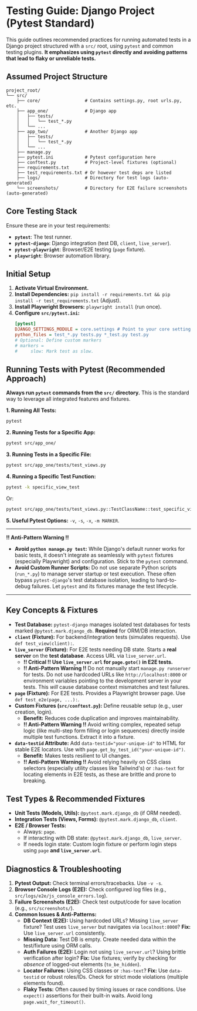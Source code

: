 # Testing Guide: Django Project (Pytest Standard)

This guide outlines recommended practices for running automated tests in a Django project structured with a `src/` root, using `pytest` and common testing plugins. **It emphasizes using `pytest` directly and avoiding patterns that lead to flaky or unreliable tests.**

## Assumed Project Structure

```
project_root/
└── src/
    ├── core/                 # Contains settings.py, root urls.py, etc.
    ├── app_one/              # Django app
    │   ├── tests/
    │   │   └── test_*.py
    │   └── ...
    ├── app_two/              # Another Django app
    │   ├── tests/
    │   │   └── test_*.py
    │   └── ...
    ├── manage.py
    ├── pytest.ini            # Pytest configuration here
    ├── conftest.py           # Project-level fixtures (optional)
    ├── requirements.txt
    ├── test_requirements.txt # Or however test deps are listed
    ├── logs/                 # Directory for test logs (auto-generated)
    └── screenshots/          # Directory for E2E failure screenshots (auto-generated)

```

## Core Testing Stack

Ensure these are in your test requirements:

- **`pytest`**: The test runner.
- **`pytest-django`**: Django integration (test DB, `client`, `live_server`).
- **`pytest-playwright`**: Browser/E2E testing (`page` fixture).
- **`playwright`**: Browser automation library.

## Initial Setup

1.  **Activate Virtual Environment.**
2.  **Install Dependencies:** `pip install -r requirements.txt && pip install -r test_requirements.txt` (Adjust).
3.  **Install Playwright Browsers:** `playwright install` (run once).
4.  **Configure `src/pytest.ini`:**
    ```ini
    [pytest]
    DJANGO_SETTINGS_MODULE = core.settings # Point to your core settings
    python_files = test_*.py tests.py *_test.py test.py
    # Optional: Define custom markers
    # markers =
    #     slow: Mark test as slow.
    ```

## Running Tests with Pytest (Recommended Approach)

**Always run `pytest` commands from the `src/` directory.** This is the standard way to leverage all integrated features and fixtures.

**1. Running All Tests:**

```bash
pytest
```

**2. Running Tests for a Specific App:**

```bash
pytest src/app_one/
```

**3. Running Tests in a Specific File:**

```bash
pytest src/app_one/tests/test_views.py
```

**4. Running a Specific Test Function:**

```bash
pytest -k specific_view_test
```

Or:

```bash
pytest src/app_one/tests/test_views.py::TestClassName::test_specific_view_test
```

**5. Useful Pytest Options:** `-v`, `-s`, `-x`, `-m MARKER`.

---

**!! Anti-Pattern Warning !!**

- **Avoid `python manage.py test`:** While Django's default runner works for basic tests, it doesn't integrate as seamlessly with `pytest` fixtures (especially Playwright) and configuration. Stick to the `pytest` command.
- **Avoid Custom Runner Scripts:** Do not use separate Python scripts (`run_*.py`) to manage server startup or test execution. These often bypass `pytest-django`'s test database isolation, leading to hard-to-debug failures. Let `pytest` and its fixtures manage the test lifecycle.

---

## Key Concepts & Fixtures

- **Test Database:** `pytest-django` manages isolated test databases for tests marked `@pytest.mark.django_db`. **Required** for ORM/DB interaction.
- **`client` (Fixture):** For backend/integration tests (simulates requests). Use `def test_view(client):`.
- **`live_server` (Fixture):** For E2E tests needing DB state. Starts a **real server** on the **test database**. Access URL via `live_server.url`.
  - **!! Critical !! Use `live_server.url` for `page.goto()` in E2E tests.**
  - **!! Anti-Pattern Warning !!** Do not manually start `manage.py runserver` for tests. Do not use hardcoded URLs like `http://localhost:8000` or environment variables pointing to the development server in your tests. This _will_ cause database context mismatches and test failures.
- **`page` (Fixture):** For E2E tests. Provides a Playwright browser page. Use `def test_e2e(page, ...):`.
- **Custom Fixtures (`src/conftest.py`):** Define reusable setup (e.g., user creation, login).
  - **Benefit:** Reduces code duplication and improves maintainability.
  - **!! Anti-Pattern Warning !!** Avoid writing complex, repeated setup logic (like multi-step form filling or login sequences) directly inside multiple test functions. Extract it into a fixture.
- **`data-testid` Attribute:** Add `data-testid="your-unique-id"` to HTML for stable E2E locators. Use with `page.get_by_test_id("your-unique-id")`.
  - **Benefit:** Makes tests resilient to UI changes.
  - **!! Anti-Pattern Warning !!** Avoid relying heavily on CSS class selectors (especially utility classes like Tailwind's) or `:has-text` for locating elements in E2E tests, as these are brittle and prone to breaking.

## Test Types & Recommended Fixtures

- **Unit Tests (Models, Utils):** `@pytest.mark.django_db` (if ORM needed).
- **Integration Tests (Views, Forms):** `@pytest.mark.django_db`, `client`.
- **E2E / Browser Tests:**
  - Always: `page`.
  - If interacting with DB state: `@pytest.mark.django_db`, `live_server`.
  - If needs login state: Custom login fixture or perform login steps using `page` **and `live_server.url`**.

## Diagnostics & Troubleshooting

1.  **Pytest Output:** Check terminal errors/tracebacks. Use `-v -s`.
2.  **Browser Console Logs (E2E):** Check configured log files (e.g., `src/logs/e2e/js_console_errors.log`).
3.  **Failure Screenshots (E2E):** Check test output/code for save location (e.g., `src/screenshots/`).
4.  **Common Issues & Anti-Patterns:**
    - **DB Context (E2E):** Using hardcoded URLs? Missing `live_server` fixture? Test uses `live_server` but navigates via `localhost:8000`?
    **Fix:** Use `live_server.url` consistently.
    - **Missing Data:** Test DB is empty. Create needed data within the test/fixture using ORM calls.
    - **Auth Failures (E2E):** Login not using `live_server.url`? Using brittle verification after login?
    **Fix:** Use fixtures; verify by checking for _absence_ of logged-out elements (`to_be_hidden`).
    - **Locator Failures:** Using CSS classes or `:has-text`?
    **Fix:** Use `data-testid` or robust roles/IDs. Check for strict mode violations (multiple elements found).
    - **Flaky Tests:** Often caused by timing issues or race conditions. Use `expect()` assertions for their built-in waits. Avoid long `page.wait_for_timeout()`.
